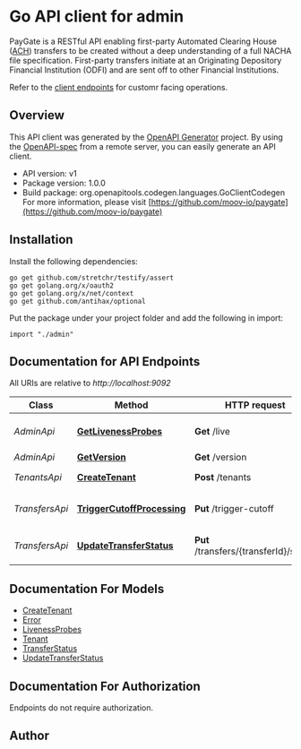 # Go API client for admin

PayGate is a RESTful API enabling first-party Automated Clearing House ([ACH](https://en.wikipedia.org/wiki/Automated_Clearing_House)) transfers to be created without a deep understanding of a full NACHA file specification. First-party transfers initiate at an Originating Depository Financial Institution (ODFI) and are sent off to other Financial Institutions.

Refer to the [client endpoints](https://moov-io.github.io/paygate/) for customr facing operations.


## Overview
This API client was generated by the [OpenAPI Generator](https://openapi-generator.tech) project.  By using the [OpenAPI-spec](https://www.openapis.org/) from a remote server, you can easily generate an API client.

- API version: v1
- Package version: 1.0.0
- Build package: org.openapitools.codegen.languages.GoClientCodegen
For more information, please visit [https://github.com/moov-io/paygate](https://github.com/moov-io/paygate)

## Installation

Install the following dependencies:

```shell
go get github.com/stretchr/testify/assert
go get golang.org/x/oauth2
go get golang.org/x/net/context
go get github.com/antihax/optional
```

Put the package under your project folder and add the following in import:

```golang
import "./admin"
```

## Documentation for API Endpoints

All URIs are relative to *http://localhost:9092*

Class | Method | HTTP request | Description
------------ | ------------- | ------------- | -------------
*AdminApi* | [**GetLivenessProbes**](docs/AdminApi.md#getlivenessprobes) | **Get** /live | Get Liveness Probes
*AdminApi* | [**GetVersion**](docs/AdminApi.md#getversion) | **Get** /version | Get Version
*TenantsApi* | [**CreateTenant**](docs/TenantsApi.md#createtenant) | **Post** /tenants | Create Tenant
*TransfersApi* | [**TriggerCutoffProcessing**](docs/TransfersApi.md#triggercutoffprocessing) | **Put** /trigger-cutoff | Initiate cutoff processing
*TransfersApi* | [**UpdateTransferStatus**](docs/TransfersApi.md#updatetransferstatus) | **Put** /transfers/{transferId}/status | Update Transfer status


## Documentation For Models

 - [CreateTenant](docs/CreateTenant.md)
 - [Error](docs/Error.md)
 - [LivenessProbes](docs/LivenessProbes.md)
 - [Tenant](docs/Tenant.md)
 - [TransferStatus](docs/TransferStatus.md)
 - [UpdateTransferStatus](docs/UpdateTransferStatus.md)


## Documentation For Authorization

 Endpoints do not require authorization.



## Author



